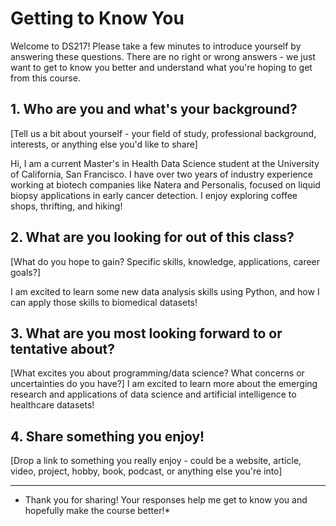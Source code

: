 # Getting to Know You

Welcome to DS217! Please take a few minutes to introduce yourself by answering these questions. There are no right or wrong answers - we just want to get to know you better and understand what you're hoping to get from this course.

## 1. Who are you and what's your background?
[Tell us a bit about yourself - your field of study, professional background, interests, or anything else you'd like to share]

Hi, I am a current Master's in Health Data Science student at the University of California, San Francisco. I have over two years of industry experience working at biotech companies like Natera and Personalis, focused on liquid biopsy applications in early cancer detection. I enjoy exploring coffee shops, thrifting, and hiking!

## 2. What are you looking for out of this class?
[What do you hope to gain? Specific skills, knowledge, applications, career goals?]

I am excited to learn some new data analysis skills using Python, and how I can apply those skills to biomedical datasets!

## 3. What are you most looking forward to or tentative about?
[What excites you about programming/data science? What concerns or uncertainties do you have?]
I am excited to learn more about the emerging research and applications of data science and artificial intelligence to healthcare datasets!

## 4. Share something you enjoy!
[Drop a link to something you really enjoy - could be a website, article, video, project, hobby, book, podcast, or anything else you're into]

---

* Thank you for sharing! Your responses help me get to know you and hopefully make the course better!*